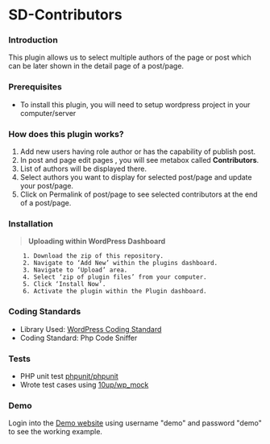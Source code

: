 # SD-Contributors

### Introduction

This plugin allows us to select multiple authors of the page or post which can be later shown in the detail page of a post/page.


### Prerequisites

- To install this plugin, you will need to setup wordpress project in your computer/server

### How does this plugin works?

 1. Add new users having role author or has the capability of publish post. 
 2. In post and page edit pages , you will see metabox called **Contributors**.
 3. List of authors will be displayed there.
 4. Select authors you want to display for selected post/page and update your post/page.
 5. Click on Permalink of post/page to see selected contributors at the end of a post/page.



### Installation

> **Uploading within WordPress Dashboard**
```
    1. Download the zip of this repository.
    2. Navigate to ‘Add New’ within the plugins dashboard.
    3. Navigate to ‘Upload’ area.
    4. Select ‘zip of plugin files’ from your computer.
    5. Click ‘Install Now’.
    6. Activate the plugin within the Plugin dashboard.
```

### Coding Standards

- Library Used: [WordPress Coding Standard](https://github.com/WordPress/WordPress-Coding-Standards)
- Coding Standard: Php Code Sniffer

### Tests

- PHP unit test [phpunit/phpunit](https://github.com/sebastianbergmann/phpunit)
- Wrote test cases using [10up/wp_mock](https://github.com/10up/wp_mock)


### Demo

Login into the [Demo website](https://demo.shwetadanej.com/wp-admin/) using username "demo" and password "demo" to see the working example.